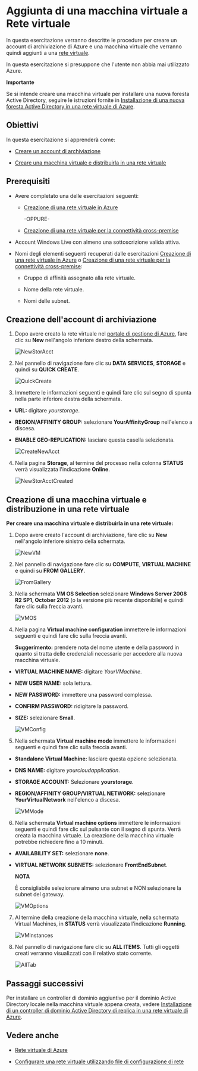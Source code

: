 <properties  linkid="manage-services-add-a-vm-to-a-virtual-network" urlDisplayName="Add a VM to virtual network" pageTitle="Add a virtual machine to a virtual network - Azure" metaKeywords="" description="A tutorial that teaches you how to create a storage account and virtual machine (VM) that you add to an Azure virtual network." metaCanonical="" services="virtual-machines,virtual-network" documentationCenter="" title="Add a Virtual Machine to a Virtual Network" authors="" solutions="" manager="" editor="" />

<h1>Aggiunta di una macchina virtuale a Rete virtuale</h1>

<!--SOMEWHERE IN THIS TUTORIAL I NEED TO XREF TO THE OTHER VMACHINE TUTORIAL -->

In questa esercitazione verranno descritte le procedure per creare un account di archiviazione di Azure e una macchina virtuale che verranno quindi aggiunti a una [rete virtuale][1].

In questa esercitazione si presuppone che l'utente non abbia mai utilizzato Azure.
 
<div  class="dev-callout"> 
<b>Importante</b>

<p>Se si intende creare una macchina virtuale per installare una nuova foresta Active Directory, seguire le istruzioni fornite in <a href="../active-directory-forest/">Installazione di una nuova foresta Active Directory in una rete virtuale di Azure</a>.</p>
</div>

## Obiettivi

In questa esercitazione si apprenderà come:

* [Creare un account di archiviazione](#CreateStorageAcct)

* [Creare una macchina virtuale e distribuirla in una rete virtuale](#CreateVM)

## Prerequisiti

* Avere completato una delle esercitazioni seguenti:
  
  * [Creazione di una rete virtuale in Azure](/en-us/manage/services/networking/create-a-virtual-network/)
    
    -OPPURE-
  * [Creazione di una rete virtuale per la connettività cross-premise](/en-us/manage/services/networking/cross-premises-connectivity/)

* Account Windows Live con almeno una sottoscrizione valida attiva.

* Nomi degli elementi seguenti recuperati dalle esercitazioni [Creazione di una rete virtuale in Azure](/en-us/manage/services/networking/create-a-virtual-network/) o [Creazione di una rete virtuale per la connettività cross-premise](/en-us/manage/services/networking/cross-premises-connectivity/):
  
  * Gruppo di affinità assegnato alla rete virtuale.
  
  * Nome della rete virtuale.
  
  * Nomi delle subnet.

## <a name="CreateStorageAcct">Creazione dell'account di archiviazione</a>

1.  Dopo avere creato la rete virtuale nel [portale di gestione di Azure][2], fare clic su **New** nell'angolo inferiore destro della schermata.
    
    ![NewStorAcct](./media/virtual-networks-add-virtual-machine/VNTut3_01_NewStorageAccount.png)

2.  Nel pannello di navigazione fare clic su **DATA SERVICES**, **STORAGE** e quindi su **QUICK CREATE**.
    
    ![QuickCreate](./media/virtual-networks-add-virtual-machine/VNTut3_02_StorageAcct_QuickCreate.png)

3.  Immettere le informazioni seguenti e quindi fare clic sul segno di spunta nella parte inferiore destra della schermata.

* **URL:** digitare *yourstorage*.

* **REGION/AFFINITY GROUP:** selezionare **YourAffinityGroup** nell'elenco a discesa.

* **ENABLE GEO-REPLICATION:** lasciare questa casella selezionata.
  
  ![CreateNewAcct](./media/virtual-networks-add-virtual-machine/VNTut3_03_CreateNewStorageAccount.png)

4.  Nella pagina **Storage**, al termine del processo nella colonna **STATUS** verrà visualizzata l'indicazione **Online**.
    
    ![NewStorAcctCreated](./media/virtual-networks-add-virtual-machine/VNTut3_04_NewStorageAcctCreated.png)


## <a name="CreateVM">Creazione di una macchina virtuale e distribuzione in una rete virtuale</a>
**Per creare una macchina virtuale e distribuirla in una rete virtuale:**

1.  Dopo avere creato l'account di archiviazione, fare clic su **New** nell'angolo inferiore sinistro della schermata.
    
    ![NewVM](./media/virtual-networks-add-virtual-machine/VNTut3_05_NewVM.png)

2.  Nel pannello di navigazione fare clic su **COMPUTE**, **VIRTUAL MACHINE** e quindi su **FROM GALLERY**.
    
    ![FromGallery](./media/virtual-networks-add-virtual-machine/VNTut3_06_VM_FromGallery.png)

3.  Nella schermata **VM OS Selection** selezionare **Windows Server 2008 R2 SP1, October 2012** (o la versione più recente disponibile) e quindi fare clic sulla freccia avanti.
    
    ![VMOS](./media/virtual-networks-add-virtual-machine/VNTut3_07_VMOSSelect_Win2008R2.png)

4.  Nella pagina **Virtual machine configuration** immettere le informazioni seguenti e quindi fare clic sulla freccia avanti. <!-- SHOULD WE TELL USERS TO WRITE DOWN USER NAME AND PASS?? -->
    
    **Suggerimento:** prendere nota del nome utente e della password in quanto si tratta delle credenziali necessarie per accedere alla nuova macchina virtuale.

* **VIRTUAL MACHINE NAME:** digitare *YourVMachine*.

* **NEW USER NAME:** sola lettura.

* **NEW PASSWORD:** immettere una password complessa.

* **CONFIRM PASSWORD:** ridigitare la password.

* **SIZE:** selezionare **Small**.
  
	![VMConfig](./media/virtual-networks-add-virtual-machine/VNTut3_08_VMConfig.png)

5.  Nella schermata **Virtual machine mode** immettere le informazioni seguenti e quindi fare clic sulla freccia avanti.

* **Standalone Virtual Machine:** lasciare questa opzione selezionata.

* **DNS NAME:** digitare *yourcloudapplication*.

* **STORAGE ACCOUNT:** Selezionare **yourstorage**.

* **REGION/AFFINITY GROUP/VIRTUAL NETWORK:** selezionare **YourVirtualNetwork** nell'elenco a discesa.
  
	![VMMode](./media/virtual-networks-add-virtual-machine/VNTut3_09_VMMode.png)

6.  Nella schermata **Virtual machine options** immettere le informazioni seguenti e quindi fare clic sul pulsante con il segno di spunta. Verrà creata la macchina virtuale. La creazione della macchina virtuale potrebbe richiedere fino a 10 minuti.
    <!-- CONFIRM HOW LONG IT CAN TAKE ON AVG FOR VMACHINE TO BE CREATED -->

* **AVAILABILITY SET:** selezionare **none**.

* **VIRTUAL NETWORK SUBNETS:** selezionare **FrontEndSubnet**.
  
	<div class="dev-callout" markdown="1">
	<b>NOTA</b>

	<p>È consigliabile selezionare almeno una subnet e NON selezionare la	subnet del gateway.</p>
	</div>
  
	![VMOptions](./media/virtual-networks-add-virtual-machine/VNTut3_10_VMOptions.png)

7.  Al termine della creazione della macchina virtuale, nella schermata Virtual Machines, in **STATUS** verrà visualizzata l'indicazione **Running**.
    
    ![VMInstances](./media/virtual-networks-add-virtual-machine/VNTut3_11_VMInstances.png)


8.  Nel pannello di navigazione fare clic su **ALL ITEMS**. Tutti gli oggetti creati verranno visualizzati con il relativo stato corrente.
    
    ![AllTab](./media/virtual-networks-add-virtual-machine/VNTut3_12_AllTab.png)

## Passaggi successivi
Per installare un controller di dominio aggiuntivo per il dominio Active Directory locale nella macchina virtuale appena creata, vedere [Installazione di un controller di dominio Active Directory di replica in una rete virtuale di Azure](/en-us/manage/services/networking/replica-domain-controller/).

## Vedere anche

* [Rete virtuale di Azure][1]

* [Configurare una rete virtuale utilizzando file di configurazione di rete][3]

<!-- LINKS -->

[1]: http://msdn.microsoft.com/en-us/library/windowsazure/jj156007.aspx
[2]: http://manage.windowsazure.com/
[3]: http://msdn.microsoft.com/en-us/library/windowsazure/jj156097.aspx